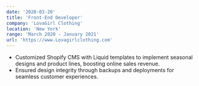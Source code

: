 ```yaml
---
date: '2020-03-20'
title: 'Front-End Developer'
company: 'LovaGirl Clothing'
location: 'New York'
range: 'March 2020 - January 2021'
url: 'https://www.Lovagirlclothing.com'
---
```


- Customized Shopify CMS with Liquid templates to implement seasonal designs and product lines, boosting online sales revenue.
- Ensured design integrity through backups and deployments for seamless customer experiences.

